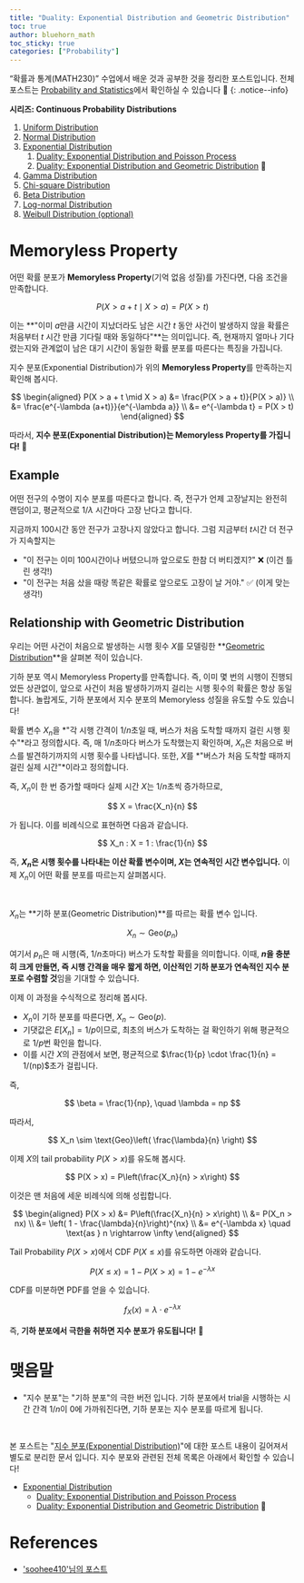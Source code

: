 ```yaml
---
title: "Duality: Exponential Distribution and Geometric Distribution"
toc: true
author: bluehorn_math
toc_sticky: true
categories: ["Probability"]
---
```

“확률과 통계(MATH230)” 수업에서 배운 것과 공부한 것을 정리한 포스트입니다. 전체 포스트는 [Probability and Statistics](/categories/probability-and-statistics)에서 확인하실 수 있습니다 🎲
{: .notice--info}

<div class="notice" markdown="1">

**시리즈: Continuous Probability Distributions**

1. [Uniform Distribution](/2021/03/29/uniform-distribution)
2. [Normal Distribution](/2021/03/30/normal-distribution)
3. [Exponential Distribution](/2021/03/31/exponential-distribution)
   1. [Duality: Exponential Distribution and Poisson Process](/2021/04/01/exponential-distribution-duality-with-poisson-process)
   1. [Duality: Exponential Distribution and Geometric Distribution](/2021/04/02/exponential-distribution-duality-with-geometric-distribution) 👀
4. [Gamma Distribution](/2021/04/05/gamma-distribution)
5. [Chi-square Distribution](/2021/04/06/chi-square-distribution)
6. [Beta Distribution](/2021/04/07/beta-distribution)
7. [Log-normal Distribution](/2021/04/08/log-normal-distribution)
8. [Weibull Distribution (optional)](/2021/04/10/weibull-distribution)

</div>

# Memoryless Property

어떤 확률 분포가 **Memoryless Property**(기억 없음 성질)를 가진다면, 다음 조건을 만족합니다.

$$
P(X > a + t \mid X > a) = P(X > t)
$$

이는 **"이미 $a$만큼 시간이 지났더라도 남은 시간 $t$ 동안 사건이 발생하지 않을 확률은 처음부터 $t$ 시간 만큼 기다릴 때와 동일하다"**는 의미입니다. 즉, 현재까지 얼마나 기다렸는지와 관계없이 남은 대기 시간이 동일한 확률 분포를 따른다는 특징을 가집니다.

지수 분포(Exponential Distribution)가 위의 **Memoryless Property**를 만족하는지 확인해 봅시다.

$$
\begin{aligned}
P(X > a + t \mid X > a) &= \frac{P(X > a + t)}{P(X > a)} \\
                        &= \frac{e^{-\lambda (a+t)}}{e^{-\lambda a}} \\
                        &= e^{-\lambda t} = P(X > t)
\end{aligned}
$$

따라서, **지수 분포(Exponential Distribution)는 Memoryless Property를 가집니다!** 🚀

## Example

어떤 전구의 수명이 지수 분포를 따른다고 합니다. 즉, 전구가 언제 고장날지는 완전히 랜덤이고, 평균적으로 $1/\lambda$ 시간마다 고장 난다고 합니다.

지금까지 100시간 동안 전구가 고장나지 않았다고 합니다. 그럼 지금부터 $t$시간 더 전구가 지속할지는

- "이 전구는 이미 100시간이나 버텼으니까 앞으로도 한참 더 버티겠지?" ❌ (이건 틀린 생각!)
- "이 전구는 처음 샀을 때랑 똑같은 확률로 앞으로도 고장이 날 거야." ✅ (이게 맞는 생각!)


## Relationship with Geometric Distribution

우리는 어떤 사건이 처음으로 발생하는 시행 횟수 $X$를 모델링한 **[Geometric Distribution](/2021/03/24/geometric-distribution)**을 살펴본 적이 있습니다.

기하 분포 역시 Memoryless Property를 만족합니다. 즉, 이미 몇 번의 시행이 진행되었든 상관없이, 앞으로 사건이 처음 발생하기까지 걸리는 시행 횟수의 확률은 항상 동일합니다. 놀랍게도, 기하 분포에서 지수 분포의 Memoryless 성질을 유도할 수도 있습니다!

<div class="proof" markdown="1">

확률 변수 $X_n$을 *"각 시행 간격이 $1/n$초일 때, 버스가 처음 도착할 때까지 걸린 시행 횟수"*라고 정의합시다.
즉, 매 $1/n$초마다 버스가 도착했는지 확인하며, $X_n$은 처음으로 버스를 발견하기까지의 시행 횟수를 나타냅니다. 또한, $X$를 *"버스가 처음 도착할 때까지 걸린 실제 시간"*이라고 정의합니다.

즉, $X_n$이 한 번 증가할 때마다 실제 시간 $X$는 $1/n$초씩 증가하므로,

$$
X = \frac{X_n}{n}
$$

가 됩니다. 이를 비례식으로 표현하면 다음과 같습니다.

$$
X_n : X = 1 : \frac{1}{n}
$$

즉, **$X_n$은 시행 횟수를 나타내는 이산 확률 변수이며, $X$는 연속적인 시간 변수입니다.**
이제 $X_n$이 어떤 확률 분포를 따르는지 살펴봅시다.

<br/>

$X_n$는 **기하 분포(Geometric Distribution)**를 따르는 확률 변수 입니다.

$$
X_n \sim \text{Geo}(p_n)
$$

여기서 $p_n$은 매 시행(즉, $1/n$초마다) 버스가 도착할 확률을 의미합니다.
이때, **$n$을 충분히 크게 만들면, 즉 시행 간격을 매우 짧게 하면, 이산적인 기하 분포가 연속적인 지수 분포로 수렴할 것**임을 기대할 수 있습니다.

이제 이 과정을 수식적으로 정리해 봅시다.

- $X_n$이 기하 분포를 따른다면, $X_n \sim \text{Geo}(p)$.
- 기댓값은 $E[X_n] = 1/p$이므로, 최초의 버스가 도착하는 걸 확인하기 위해 평균적으로 $1/p$번 확인을 합니다.
- 이를 시간 $X$의 관점에서 보면, 평균적으로 $\frac{1}{p} \cdot \frac{1}{n} = 1/(np)$초가 걸립니다.

즉,

$$
\beta = \frac{1}{np}, \quad \lambda = np
$$

따라서,

$$
X_n \sim \text{Geo}\left( \frac{\lambda}{n} \right)
$$

이제 $X$의 tail probability $P(X > x)$를 유도해 봅시다.

$$
P(X > x) = P\left(\frac{X_n}{n} > x\right)
$$

이것은 맨 처음에 세운 비례식에 의해 성립합니다.

$$
\begin{aligned}
    P(X > x) &= P\left(\frac{X_n}{n} > x\right) \\
            &= P(X_n > nx) \\
            &= \left( 1 - \frac{\lambda}{n}\right)^{nx} \\
            &= e^{-\lambda x} \quad \text{as } n \rightarrow \infty
\end{aligned}
$$

Tail Probability $P(X > x)$에서 CDF $P(X \le x)$를 유도하면 아래와 같습니다.

$$
P(X \le x) = 1 - P(X > x) = 1 - e^{-\lambda x}
$$

CDF를 미분하면 PDF를 얻을 수 있습니다.

$$
f_X(x) = \lambda \cdot e^{-\lambda x}
$$

즉, **기하 분포에서 극한을 취하면 지수 분포가 유도됩니다!** 🚀

</div>

# 맺음말

- "지수 분포"는 "기하 분포"의 극한 버전 입니다. 기하 분포에서 trial을 시행하는 시간 간격 $1/n$이 0에 가까워진다면, 기하 분포는 지수 분포를 따르게 됩니다.

<br/>

본 포스트는 "[지수 분포(Exponential Distribution)](/2021/03/31/exponential-distribution)"에 대한 포스트 내용이 길어져서 별도로 분리한 문서 입니다. 지수 분포와 관련된 전체 목록은 아래에서 확인할 수 있습니다!

- [Exponential Distribution](/2021/03/31/exponential-distribution)
   - [Duality: Exponential Distribution and Poisson Process](/2021/04/01/exponential-distribution-duality-with-poisson-process)
   - [Duality: Exponential Distribution and Geometric Distribution](/2021/04/02/exponential-distribution-duality-with-geometric-distribution) 👀

# References

- ['soohee410'님의 포스트](https://soohee410.github.io/exponential_dist)
